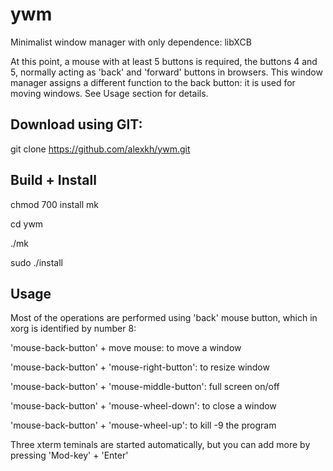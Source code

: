 # ywm
Minimalist window manager with only dependence: libXCB

At this point, a mouse with at least 5 buttons is required, the buttons 4 and 5,
normally acting as 'back' and 'forward' buttons in browsers. This window manager
assigns a different function to the back button: it is used for moving windows.
See Usage section for details.

Download using GIT:
-------------------

git clone https://github.com/alexkh/ywm.git



Build + Install
---------------

chmod 700 install mk

cd ywm

./mk

sudo ./install



Usage
-----

Most of the operations are performed using 'back' mouse button, which in xorg
is identified by number 8:

'mouse-back-button' + move mouse:		to move a window

'mouse-back-button' + 'mouse-right-button':	to resize window

'mouse-back-button' + 'mouse-middle-button':	full screen on/off

'mouse-back-button' + 'mouse-wheel-down':	to close a window

'mouse-back-button' + 'mouse-wheel-up':		to kill -9 the program


Three xterm teminals are started automatically, but you can add more by
pressing 'Mod-key' + 'Enter'


